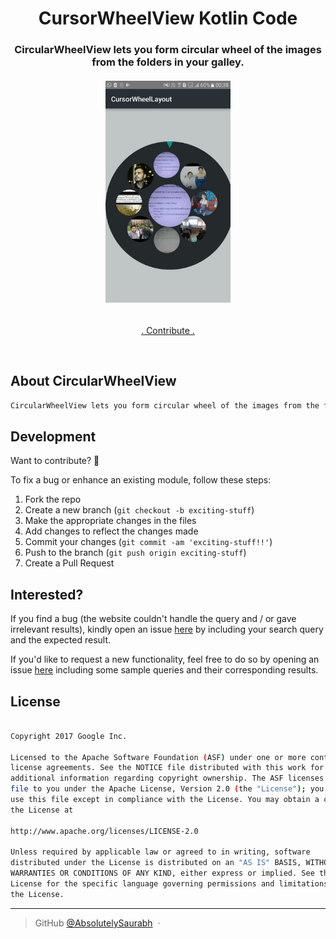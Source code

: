 <h1 align="center">
    CursorWheelView Kotlin Code
  <br>
</h1>
<h3 align="center">CircularWheelView lets you form circular wheel of the images from the folders in your galley.
</h3>
<h6 align="center"><a href="https://drive.google.com/uc?export=download&id=1D8xx4FX4onx4rrjow4zWKnjMcFxV3pD8"><img src="https://github.com/AbsolutelySaurabh/CursorWheelView/blob/master/screenshot/WhatsApp Image 2018-02-02 at 00.39.10.jpeg" width="200"></a></h6>
<p align="center">
  <a href="https://github.com/AbsolutelySaurabh/CursorWheelView#fork-destination-box">
    . Contribute .
  </a>
</p>
<br>

## About CircularWheelView

```bash
CircularWheelView lets you form circular wheel of the images from the folders in your galley.

```

  
## Development  
Want to contribute? **:pencil:**  
  
To fix a bug or enhance an existing module, follow these steps:  
  
1. Fork the repo
2. Create a new branch (`git checkout -b exciting-stuff`)
3. Make the appropriate changes in the files
4. Add changes to reflect the changes made
5. Commit your changes (`git commit -am 'exciting-stuff!!'`)
6. Push to the branch (`git push origin exciting-stuff`)
7. Create a Pull Request
  
  
## Interested?  
If you find a bug (the website couldn't handle the query and / or gave irrelevant results), kindly open an issue [here](https://github.com/AbsolutelySaurabh/CursorWheelView/issues/new) by including your search query and the expected result.  
  
If you'd like to request a new functionality, feel free to do so by opening an issue [here](https://github.com/AbsolutelySaurabh/CursorWheelView/issues/new) including some sample queries and their corresponding results.
  
  
## License

```bash

Copyright 2017 Google Inc.

Licensed to the Apache Software Foundation (ASF) under one or more contributor
license agreements. See the NOTICE file distributed with this work for
additional information regarding copyright ownership. The ASF licenses this
file to you under the Apache License, Version 2.0 (the "License"); you may not
use this file except in compliance with the License. You may obtain a copy of
the License at

http://www.apache.org/licenses/LICENSE-2.0

Unless required by applicable law or agreed to in writing, software
distributed under the License is distributed on an "AS IS" BASIS, WITHOUT
WARRANTIES OR CONDITIONS OF ANY KIND, either express or implied. See the
License for the specific language governing permissions and limitations under
the License.  
  ```

---

> GitHub [@AbsolutelySaurabh](https://github.com/AbsolutelySaurabh) &nbsp;&middot;&nbsp;
